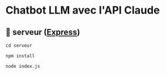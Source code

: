 # Chatbot LLM avec l'API Claude

## 📁 serveur (<a href="https://expressjs.com/">Express</a>)
```
cd serveur
```

```
npm install
```

```
node index.js
```


